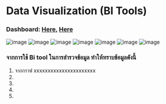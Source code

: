 # Data Visualization (BI Tools)
### Dashboard: [Here](https://app.powerbi.com/groups/me/reports/0ed8be24-6c32-41a5-a05e-52373658b23f/ReportSection?ctid=6f4432dc-20d2-441d-b1db-ac3380ba633d), [Here](https://app.powerbi.com/groups/me/reports/7771e6de-4205-4a02-9ea8-9868b4476332/ReportSection?ctid=6f4432dc-20d2-441d-b1db-ac3380ba633d)

![image](https://user-images.githubusercontent.com/68822792/146216903-f69bb26a-1c67-4d85-b5fc-bd986bd4f45a.png)
![image](https://user-images.githubusercontent.com/68822792/146216951-fcc7b162-0594-4bc7-b649-a2d410178abc.png)
![image](https://user-images.githubusercontent.com/68822792/146216973-57340d4e-9a8a-4150-a518-946571d76a05.png)
![image](https://user-images.githubusercontent.com/68822792/146217162-9e88c972-1d48-473a-9c6d-0d89ab9bd8ef.png)
![image](https://user-images.githubusercontent.com/68822792/146217016-c5dafb43-9d10-4dda-a0a0-71eb331384b6.png)
![image](https://user-images.githubusercontent.com/68822792/146217079-f8e91056-fb7d-4f70-9396-20b499f47d70.png)
![image](https://user-images.githubusercontent.com/68822792/146217100-525d854f-02fd-4cc9-a943-19c041087639.png)


### จากการใช้ Bi tool ในการสำรวจข้อมูล ทำให้ทราบข้อมูลดังนี้ 

1. จากกราฟ xxxxxxxxxxxxxxxxxxxxxx
2.
3.
4.
5.
